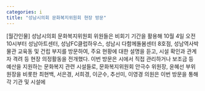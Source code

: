 ```yaml
---
categories: i
title: "성남시의회 문화복지위원회 현장 방문"
---
```

[월간인물] 성남시의회 문화복지위원회 위원들은 비회기 기간을 활용해 10월 4일 오전 10시부터 성남아트센터, 성남FC클럽하우스, 성남시 다함께돌봄센터 8호점, 성남역사박물관 교육동 및 건립 부지를 방문하여, 주요 현황에 대한 설명을 듣고, 시설 확인과 관계자 격려 등 현장 의정활동을 전개했다. 이번 방문은 시에서 직접 관리하거나 보조금 등 예산을 지원하는 문화복지 관련 시설들로, 문화복지위원회 안극수 위원장, 윤혜선 부위원장을 비롯한 최현백, 서은경, 서희경, 이군수, 추선미, 이영경 의원은 이번 방문을 통해 각 기관 및 시설에